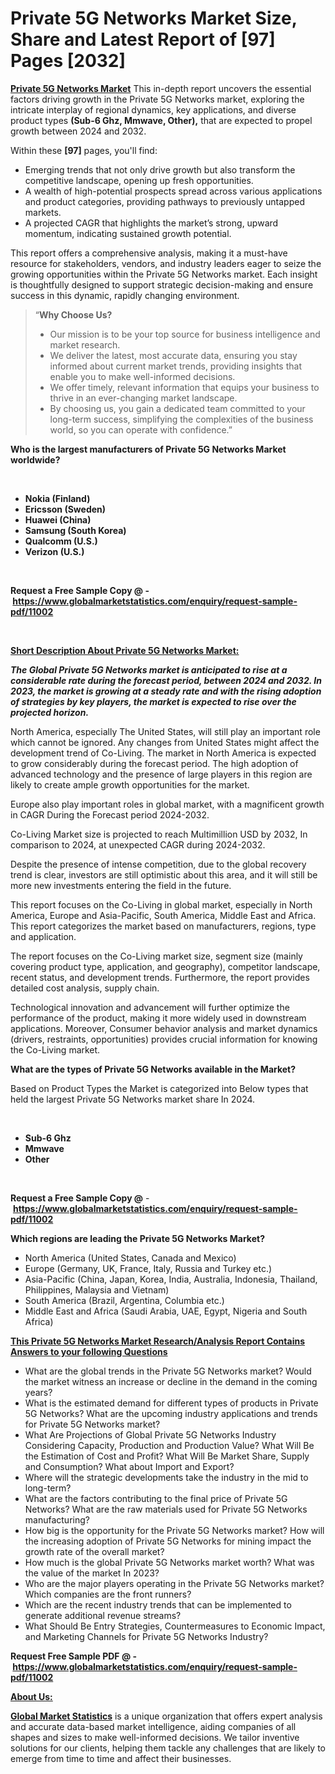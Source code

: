 <h1>Private 5G Networks Market Size, Share and Latest Report of [97] Pages [2032]</h1>
<p><a href="https://www.globalmarketstatistics.com/market-reports/private-5g-networks-market-11002"><strong>Private 5G Networks Market</strong></a> This in-depth report uncovers the essential factors driving growth in the Private 5G Networks market, exploring the intricate interplay of regional dynamics, key applications, and diverse product types <strong>(Sub-6 Ghz, Mmwave, Other),</strong> that are expected to propel growth between 2024 and 2032.</p>
<p>Within these <strong>[97]</strong> pages, you'll find:</p>
<ul>
<li>Emerging trends that not only drive growth but also transform the competitive landscape, opening up fresh opportunities.</li>
<li>A wealth of high-potential prospects spread across various applications and product categories, providing pathways to previously untapped markets.</li>
<li>A projected CAGR that highlights the market&rsquo;s strong, upward momentum, indicating sustained growth potential.</li>
</ul>
<p>This report offers a comprehensive analysis, making it a must-have resource for stakeholders, vendors, and industry leaders eager to seize the growing opportunities within the Private 5G Networks market. Each insight is thoughtfully designed to support strategic decision-making and ensure success in this dynamic, rapidly changing environment.</p>
<blockquote class="">
<p>&ldquo;<strong>Why Choose Us? </strong></p>
<ul>
<li>Our mission is to be your top source for business intelligence and market research.</li>
<li>We deliver the latest, most accurate data, ensuring you stay informed about current market trends, providing insights that enable you to make well-informed decisions.</li>
<li>We offer timely, relevant information that equips your business to thrive in an ever-changing market landscape.</li>
<li>By choosing us, you gain a dedicated team committed to your long-term success, simplifying the complexities of the business world, so you can operate with confidence.&rdquo;</li>
</ul>
</blockquote>
<p><strong>Who is the largest manufacturers of Private 5G Networks Market worldwide?</strong></p>
<p>&nbsp;</p>
<ul>
<li><strong>Nokia (Finland)</strong></li>
<li><strong>Ericsson (Sweden)</strong></li>
<li><strong>Huawei (China)</strong></li>
<li><strong>Samsung (South Korea)</strong></li>
<li><strong>Qualcomm (U.S.)</strong></li>
<li><strong>Verizon (U.S.)</strong></li>
</ul>
<p>&nbsp;</p>
<p><strong>Request a Free Sample Copy @ -&nbsp;</strong><a href="https://www.globalmarketstatistics.com/enquiry/request-sample-pdf/11002"><strong>https://www.globalmarketstatistics.com/enquiry/request-sample-pdf/11002</strong></a></p>
<p>&nbsp;</p>
<p><strong><u>Short Description About Private 5G Networks Market:</u></strong></p>
<p><strong><em>The Global Private 5G Networks market is anticipated to rise at a considerable rate during the forecast period, between 2024 and 2032. In 2023, the market is growing at a steady rate and with the rising adoption of strategies by key players, the market is expected to rise over the projected horizon.</em></strong></p>
<p>North America, especially The United States, will still play an important role which cannot be ignored. Any changes from United States might affect the development trend of Co-Living. The market in North America is expected to grow considerably during the forecast period. The high adoption of advanced technology and the presence of large players in this region are likely to create ample growth opportunities for the market.</p>
<p>Europe also play important roles in global market, with a magnificent growth in CAGR During the Forecast period 2024-2032.</p>
<p>Co-Living Market size is projected to reach Multimillion USD by 2032, In comparison to 2024, at unexpected CAGR during 2024-2032.</p>
<p>Despite the presence of intense competition, due to the global recovery trend is clear, investors are still optimistic about this area, and it will still be more new investments entering the field in the future.</p>
<p>This report focuses on the Co-Living in global market, especially in North America, Europe and Asia-Pacific, South America, Middle East and Africa. This report categorizes the market based on manufacturers, regions, type and application.</p>
<p>The report focuses on the Co-Living market size, segment size (mainly covering product type, application, and geography), competitor landscape, recent status, and development trends. Furthermore, the report provides detailed cost analysis, supply chain.</p>
<p>Technological innovation and advancement will further optimize the performance of the product, making it more widely used in downstream applications. Moreover, Consumer behavior analysis and market dynamics (drivers, restraints, opportunities) provides crucial information for knowing the Co-Living market.</p>
<p><strong>What are the types of Private 5G Networks available in the Market?</strong></p>
<p>Based on Product Types the Market is categorized into Below types that held the largest Private 5G Networks market share In 2024.</p>
<p>&nbsp;</p>
<ul>
<li><strong>Sub-6 Ghz</strong></li>
<li><strong>Mmwave</strong></li>
<li><strong>Other</strong></li>
</ul>
<p>&nbsp;</p>
<p><strong>Request a Free Sample Copy @</strong>&nbsp;-&nbsp;<a href="https://www.globalmarketstatistics.com/enquiry/request-sample-pdf/11002"><strong>https://www.globalmarketstatistics.com/enquiry/request-sample-pdf/11002</strong></a></p>
<p><strong>Which regions are leading the Private 5G Networks Market?</strong></p>
<ul>
<li>North America (United States, Canada and Mexico)</li>
<li>Europe (Germany, UK, France, Italy, Russia and Turkey etc.)</li>
<li>Asia-Pacific (China, Japan, Korea, India, Australia, Indonesia, Thailand, Philippines, Malaysia and Vietnam)</li>
<li>South America (Brazil, Argentina, Columbia etc.)</li>
<li>Middle East and Africa (Saudi Arabia, UAE, Egypt, Nigeria and South Africa)</li>
</ul>
<p><strong><u>This Private 5G Networks Market Research/Analysis Report Contains Answers to your following Questions</u></strong></p>
<ul>
<li>What are the global trends in the Private 5G Networks market? Would the market witness an increase or decline in the demand in the coming years?</li>
<li>What is the estimated demand for different types of products in Private 5G Networks? What are the upcoming industry applications and trends for Private 5G Networks market?</li>
<li>What Are Projections of Global Private 5G Networks Industry Considering Capacity, Production and Production Value? What Will Be the Estimation of Cost and Profit? What Will Be Market Share, Supply and Consumption? What about Import and Export?</li>
<li>Where will the strategic developments take the industry in the mid to long-term?</li>
<li>What are the factors contributing to the final price of Private 5G Networks? What are the raw materials used for Private 5G Networks manufacturing?</li>
<li>How big is the opportunity for the Private 5G Networks market? How will the increasing adoption of Private 5G Networks for mining impact the growth rate of the overall market?</li>
<li>How much is the global Private 5G Networks market worth? What was the value of the market In 2023?</li>
<li>Who are the major players operating in the Private 5G Networks market? Which companies are the front runners?</li>
<li>Which are the recent industry trends that can be implemented to generate additional revenue streams?</li>
<li>What Should Be Entry Strategies, Countermeasures to Economic Impact, and Marketing Channels for Private 5G Networks Industry?</li>
</ul>
<p><strong>Request Free Sample PDF @ -&nbsp;</strong><a href="https://www.globalmarketstatistics.com/enquiry/request-sample-pdf/11002"><strong>https://www.globalmarketstatistics.com/enquiry/request-sample-pdf/11002</strong></a></p>
<p><strong><u>About Us:</u></strong></p>
<p><a href="https://www.globalmarketstatistics.com/"><strong>Global Market Statistics</strong></a>&nbsp;is a unique organization that offers expert analysis and accurate data-based market intelligence, aiding companies of all shapes and sizes to make well-informed decisions. We tailor inventive solutions for our clients, helping them tackle any challenges that are likely to emerge from time to time and affect their businesses.</p>